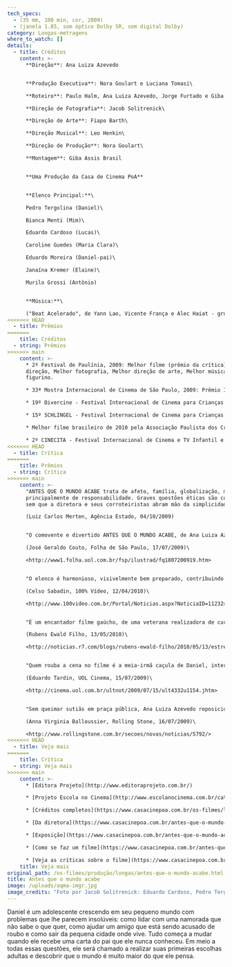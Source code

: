 ```yaml
---
tech_specs:
  - (35 mm, 100 min, cor, 2009)
  - (janela 1.85, som óptico Dolby SR, som digital Dolby)
category: Longas-metragens
where_to_watch: []
details:
  - title: Créditos
    content: >-
      **Direção**: Ana Luiza Azevedo


      **Produção Executiva**: Nora Goulart e Luciana Tomasi\

      **Roteiro**: Paulo Halm, Ana Luiza Azevedo, Jorge Furtado e Giba Assis Brasil\

      **Direção de Fotografia**: Jacob Solitrenick\

      **Direção de Arte**: Fiapo Barth\

      **Direção Musical**: Leo Henkin\

      **Direção de Produção**: Nora Goulart\

      **Montagem**: Giba Assis Brasil


      **Uma Produção da Casa de Cinema PoA**


      **Elenco Principal:**\

      Pedro Tergolina (Daniel)\

      Bianca Menti (Mim)\

      Eduardo Cardoso (Lucas)\

      Caroline Guedes (Maria Clara)\

      Eduardo Moreira (Daniel-pai)\

      Janaína Kremer (Elaine)\

      Murilo Grossi (Antônio)


      **Música:**\

      ("Beat Acelerado", de Yann Lao, Vicente França e Alec Haiat - grupo Metrô; arranjo de Leo Henkin; voz: Luiza Caspary)
<<<<<<< HEAD
  - title: Prêmios
=======
    title: Créditos
  - string: Prêmios
>>>>>>> main
    content: >-
      * 2º Festival de Paulínia, 2009: Melhor filme (prêmio da crítica), Melhor
      direção, Melhor fotografia, Melhor direção de arte, Melhor música, Melhor
      figurino.

      * 33ª Mostra Internacional de Cinema de São Paulo, 2009: Prêmio Itamaraty (melhor filme brasileiro da mostra)

      * 19º Divercine - Festival Internacional de Cinema para Crianças e Jovens - Montevidéu, Uruguai - set/2010 : Grande Premio "Guri", Melhor longa de ficção, Melhor Opera prima (filme de diretor estreante), Prêmio SIGNIS (júri especial).

      * 15º SCHLINGEL - Festival Internacional de Cinema para Crianças e Jovens - Chemnitz, Alemanha - out/2010: Grande Prêmio do júri - melhor filme juvenil da competição

      * Melhor filme brasileiro de 2010 pela Associação Paulista dos Críticos de Arte (APCA).

      * 2º CINECITA - Festival Internacional de Cinema e TV Infantil e Juvenil - Bogotá, Colômbia - maio/2012: Melhor longa-metragem juvenil.
<<<<<<< HEAD
  - title: Crítica
=======
    title: Prêmios
  - string: Crítica
>>>>>>> main
    content: >-
      "ANTES QUE O MUNDO ACABE trata de afeto, família, globalização, mas
      principalmente de responsabilidade. Graves questões éticas são colocadas
      sem que a diretora e seus corroteiristas abram mão da simplicidade."\

      (Luiz Carlos Merten, Agência Estado, 04/10/2009)


      "O comovente e divertido ANTES QUE O MUNDO ACABE, de Ana Luiza Azevedo (...), narra a descoberta do mundo por um garoto de 15 anos que divide com o melhor amigo o amor por uma garota. É um 'Jules e Jim' adolescente, combinando o humor esperto de Jorge Furtado (um dos roteiristas) com a notável delicadeza da diretora."\

      (José Geraldo Couto, Folha de São Paulo, 17/07/2009)\

      <http://www1.folha.uol.com.br/fsp/ilustrad/fq1807200919.htm>


      "O elenco é harmonioso, visivelmente bem preparado, contribuindo de maneira decisiva para a credibilidade dos personagens e das situações. O resultado é um filme a que se assiste com muito prazer, um sorriso no canto dos lábios, e uma lágrima no canto dos olhos."\

      (Celso Sabadin, 100% Vídeo, 12/04/2010)\

      <http://www.100video.com.br/Portal/Noticias.aspx?NoticiaID=11232>


      "É um encantador filme gaúcho, de uma veterana realizadora de curtas que acabou de dirigir uma série para a HBO. (...) É rural (feito no Sul, onde os campos são verdes e tudo fica muito mais fotogênico), romântico, alegre e muito agradável de ver. (...) Uma delícia. Recomendado."\

      (Rubens Ewald Filho, 13/05/2010)\

      <http://noticias.r7.com/blogs/rubens-ewald-filho/2010/05/13/estreia-antes-que-o-mundo-acabe/>


      "Quem rouba a cena no filme é a meia-irmã caçula de Daniel, interpretada por Caroline Guedes, que fez o público rir sempre que apareceu na tela."\

      (Eduardo Tardin, UOL Cinema, 15/07/2009)\

      <http://cinema.uol.com.br/ultnot/2009/07/15/ult4332u1154.jhtm>


      "Sem queimar sutiãs em praça pública, Ana Luiza Azevedo reposiciona a mulher no mapa amoroso. Mim, a personagem, não quer ter um amor só. Os homens não entendem isso!"\

      (Anna Virginia Balloussier, Rolling Stone, 16/07/2009)\

      <http://www.rollingstone.com.br/secoes/novas/noticias/5792/>
<<<<<<< HEAD
  - title: Veja mais
=======
    title: Crítica
  - string: Veja mais
>>>>>>> main
    content: >-
      * [Editora Projeto](http://www.editoraprojeto.com.br/)

      * [Projeto Escola no Cinema](http://www.escolanocinema.com.br/categorias.asp?cod_serie=25&cod_materia=64)

      * [Créditos completos](https://www.casacinepoa.com.br/os-filmes/longas/antes-que-o-mundo-acabe-créditos.html)

      * [Da diretora](https://www.casacinepoa.com.br/antes-que-o-mundo-acabe/da-diretora.html)

      * [Exposição](https://www.casacinepoa.com.br/antes-que-o-mundo-acabe/exposição.html)

      * [Como se faz um filme](https://www.casacinepoa.com.br/antes-que-o-mundo-acabe/como-se-faz-um-filme.html)

      * [Veja as críticas sobre o filme](https://www.casacinepoa.com.br/comment/reply/1406/scripts.js.html)
    title: Veja mais
original_path: /os-filmes/produção/longas/antes-que-o-mundo-acabe.html
title: Antes que o mundo acabe
image: /uploads/aqma-imgr.jpg
image_credits: "Foto por Jacob Solitrenick: Eduardo Cardoso, Pedro Tergolina e Bianca Menti"
---
```

Daniel é um adolescente crescendo em seu pequeno mundo com problemas que lhe parecem insolúveis: como lidar com uma namorada que não sabe o que quer, como ajudar um amigo que está sendo acusado de roubo e como sair da pequena cidade onde vive. Tudo começa a mudar quando ele recebe uma carta do pai que ele nunca conheceu. Em meio a todas essas questões, ele será chamado a realizar suas  primeiras escolhas adultas e descobrir que o mundo é muito maior do que ele pensa.
